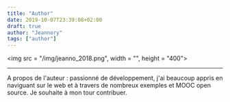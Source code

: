 ```yaml
---
title: "Author"
date: 2019-10-07T23:39:08+02:00
draft: true
author: "Jeannory"
tags: ["author"]
---
```


<img src = "/img/jeanno_2018.png", width = "", height = "400">

-----------------

A propos de l'auteur : passionné de développement, j'ai beaucoup appris en naviguant sur le web et à travers de nombreux exemples et MOOC open source.
Je souhaite à mon tour contribuer.
